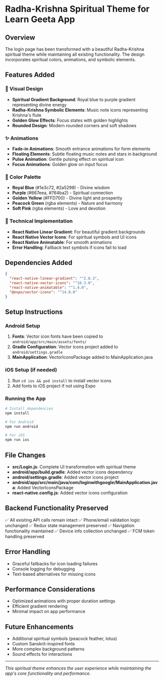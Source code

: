 # Radha-Krishna Spiritual Theme for Learn Geeta App

## Overview
The login page has been transformed with a beautiful Radha-Krishna spiritual theme while maintaining all existing functionality. The design incorporates spiritual colors, animations, and symbolic elements.

## Features Added

### 🎨 Visual Design
- **Spiritual Gradient Background**: Royal blue to purple gradient representing divine energy
- **Radha-Krishna Symbolic Elements**: Music note icons representing Krishna's flute
- **Golden Glow Effects**: Focus states with golden highlights
- **Rounded Design**: Modern rounded corners and soft shadows

### ✨ Animations
- **Fade-in Animations**: Smooth entrance animations for form elements
- **Floating Elements**: Subtle floating music notes and stars in background
- **Pulse Animation**: Gentle pulsing effect on spiritual icon
- **Focus Animations**: Golden glow on input focus

### 🎯 Color Palette
- **Royal Blue** (#1e3c72, #2a5298) - Divine wisdom
- **Purple** (#667eea, #764ba2) - Spiritual connection
- **Golden Yellow** (#FFD700) - Divine light and prosperity
- **Peacock Green** (rgba elements) - Nature and harmony
- **Soft Pink** (rgba elements) - Love and devotion

### 🔧 Technical Implementation
- **React Native Linear Gradient**: For beautiful gradient backgrounds
- **React Native Vector Icons**: For spiritual symbols and UI icons
- **React Native Animatable**: For smooth animations
- **Error Handling**: Fallback text symbols if icons fail to load

## Dependencies Added
```json
{
  "react-native-linear-gradient": "^2.8.3",
  "react-native-vector-icons": "^10.3.0",
  "react-native-animatable": "^1.4.0",
  "@expo/vector-icons": "^14.0.0"
}
```

## Setup Instructions

### Android Setup
1. **Fonts**: Vector icon fonts have been copied to `android/app/src/main/assets/fonts/`
2. **Gradle Configuration**: Vector icons project added to `android/settings.gradle`
3. **MainApplication**: VectorIconsPackage added to MainApplication.java

### iOS Setup (if needed)
1. Run `cd ios && pod install` to install vector icons
2. Add fonts to iOS project if not using Expo

### Running the App
```bash
# Install dependencies
npm install

# For Android
npm run android

# For iOS
npm run ios
```

## File Changes
- **src/Login.js**: Complete UI transformation with spiritual theme
- **android/app/build.gradle**: Added vector icons dependency
- **android/settings.gradle**: Added vector icons project
- **android/app/src/main/java/com/loginwithgoogle/MainApplication.java**: Added VectorIconsPackage
- **react-native.config.js**: Added vector icons configuration

## Backend Functionality Preserved
✅ All existing API calls remain intact
✅ Phone/email validation logic unchanged
✅ Redux state management preserved
✅ Navigation functionality maintained
✅ Device info collection unchanged
✅ FCM token handling preserved

## Error Handling
- Graceful fallbacks for icon loading failures
- Console logging for debugging
- Text-based alternatives for missing icons

## Performance Considerations
- Optimized animations with proper duration settings
- Efficient gradient rendering
- Minimal impact on app performance

## Future Enhancements
- Additional spiritual symbols (peacock feather, lotus)
- Custom Sanskrit-inspired fonts
- More complex background patterns
- Sound effects for interactions

---

*This spiritual theme enhances the user experience while maintaining the app's core functionality and performance.*
